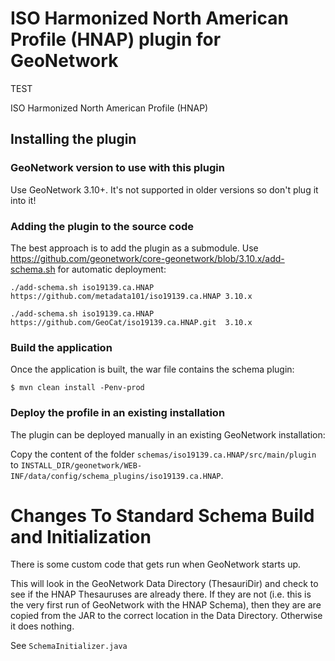 # ISO Harmonized North American Profile (HNAP) plugin for GeoNetwork

TEST

ISO Harmonized North American Profile (HNAP)

## Installing the plugin

### GeoNetwork version to use with this plugin

Use GeoNetwork 3.10+. It's not supported in older versions so don't plug it into it!

### Adding the plugin to the source code

The best approach is to add the plugin as a submodule. Use https://github.com/geonetwork/core-geonetwork/blob/3.10.x/add-schema.sh for automatic deployment:

```
./add-schema.sh iso19139.ca.HNAP https://github.com/metadata101/iso19139.ca.HNAP 3.10.x
```
```
./add-schema.sh iso19139.ca.HNAP https://github.com/GeoCat/iso19139.ca.HNAP.git  3.10.x
```

### Build the application

Once the application is built, the war file contains the schema plugin:

```
$ mvn clean install -Penv-prod
```

### Deploy the profile in an existing installation

The plugin can be deployed manually in an existing GeoNetwork installation:

Copy the content of the folder `schemas/iso19139.ca.HNAP/src/main/plugin` to `INSTALL_DIR/geonetwork/WEB-INF/data/config/schema_plugins/iso19139.ca.HNAP`.


# Changes To Standard Schema Build and Initialization

There is some custom code that gets run when GeoNetwork starts up.

This will look in the GeoNetwork Data Directory (ThesauriDir) and check to see if the HNAP Thesauruses are already there.  If they are not (i.e. this is the very first run of GeoNetwork with the HNAP Schema), then they are are copied from the JAR to the correct location in the Data Directory.  Otherwise it does nothing.


See `SchemaInitializer.java`

